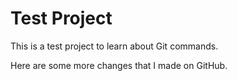 # Test Project

This is a test project to learn about Git commands.

Here are some more changes that I made on GitHub.

